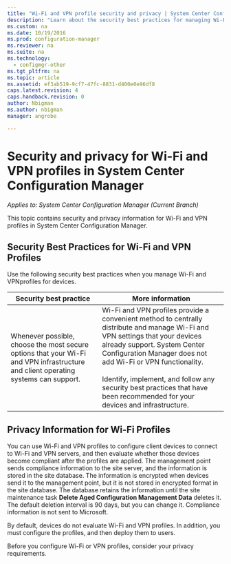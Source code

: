 ```yaml
---
title: "Wi-Fi and VPN profile security and privacy | System Center Configuration Manager"
description: "Learn about the security best practices for managing Wi-Fi and VPN profiles for devices in System Center Configuration Manager."
ms.custom: na
ms.date: 10/19/2016
ms.prod: configuration-manager
ms.reviewer: na
ms.suite: na
ms.technology:
  - configmgr-other
ms.tgt_pltfrm: na
ms.topic: article
ms.assetid: ef3ab519-9cf7-47fc-8831-d400e0e96df8
caps.latest.revision: 4
caps.handback.revision: 0
author: Nbigmanms.author: nbigmanmanager: angrobe

---
```

# Security and privacy for Wi-Fi and VPN profiles in System Center Configuration Manager*Applies to: System Center Configuration Manager (Current Branch)*

This topic contains security and privacy information for Wi-Fi and VPN profiles in System Center Configuration Manager.  

##  <a name="BKMK_Security_RemoteConnections"></a> Security Best Practices for Wi-Fi  and VPN Profiles  
 Use the following security best practices when you manage Wi-Fi  and VPNprofiles for devices.  

|Security best practice|More information|  
|----------------------------|----------------------|  
|Whenever possible, choose the most secure options that your Wi-Fi and VPN infrastructure and client operating systems can support.|Wi-Fi and VPN profiles provide a convenient method to centrally distribute and manage Wi-Fi and VPN settings that your devices already support. System Center Configuration Manager does not add Wi-Fi or VPN functionality.<br /><br /> Identify, implement, and follow any security best practices that have been recommended for your devices and infrastructure.|  

## Privacy Information for Wi-Fi Profiles  
 You can use Wi-Fi and VPN profiles to configure client devices to connect to Wi-Fi and VPN servers, and then evaluate whether those devices become compliant after the profiles are applied. The management point sends compliance information to the site server, and the information is stored in the site database. The information is encrypted when devices send it to the management point, but it is not stored in encrypted format in the site database. The database retains the information until the site maintenance task **Delete Aged Configuration Management Data** deletes it. The default deletion interval is 90 days, but you can change it. Compliance information is not sent to Microsoft.  

 By default, devices do not evaluate Wi-Fi and VPN profiles. In addition, you must configure the profiles, and then deploy them to users.  

 Before you configure Wi-Fi or VPN profiles, consider your privacy requirements.  
